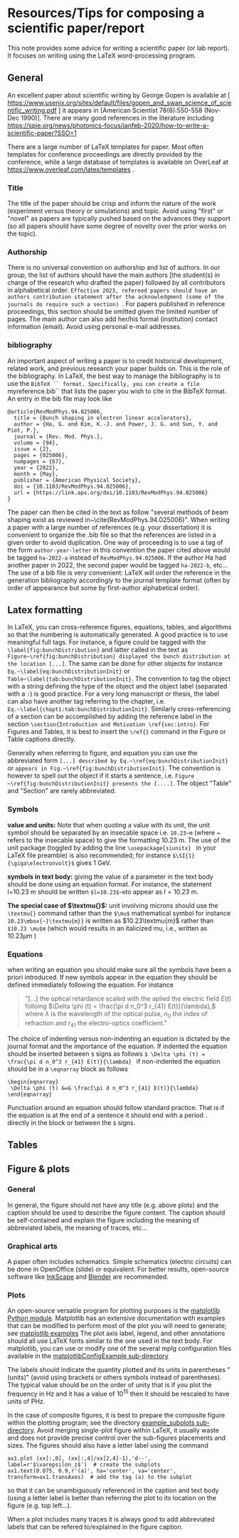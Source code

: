 # Resources/Tips for composing a scientific paper/report

This note provides some advice for writing a scientific paper (or lab report). It focuses on writing using the LaTeX word-processing program. 


## General
An excellent paper about scientific writing by George Gopen is available at [ https://www.usenix.org/sites/default/files/gopen_and_swan_science_of_scientific_writing.pdf ] it appears in [American Scientist 78(6):550-558 (Nov-Dec 1990)]. There are many good references in the literature including https://spie.org/news/photonics-focus/janfeb-2020/how-to-write-a-scientific-paper?SSO=1

There are a large number of LaTeX templates for paper. Most often templates for conference proceedings are directly provided by the conference, while a large database of templates is available on OverLeaf at https://www.overleaf.com/latex/templates .

### Title
The title of the paper should be crisp and inform the nature of the work (experiment versus theory or simulations) and topic. Avoid using "first" or "novel" as papers are typically pushed based on the advances they support (so all papers should have some degree of novelty over the prior works on the topic). 

### Authorship
There is no universal convention on authorship and list of authors. In our group, the list of authors should have the main authors [the student(s) in charge of the research who drafted the paper) followed by all contributors in alphabetical order. ```Effective 2023, refereed papers should have an authors contribution statement after the acknowledgment (some of the journals do require such a section) ```. For papers published in reference proceedings, this section should be omitted given the limited number of pages. The main author can also add her/his formal (institution) contact information (email). Avoid using personal e-mail addresses. 

### bibliography
An important aspect of writing a paper is to credit historical development, related work, and previous research your paper builds on. This is the role of the bibliography. In LaTeX, the best way to manage the bibliography is to use the ```BibTeX `` format. Specifically, you can create a file ```myreference.bib`` that lists the paper you wish to cite in the BibTeX format. An entry in the bib file may look like
```
@article{RevModPhys.94.025006,
  title = {Bunch shaping in electron linear accelerators},
  author = {Ha, G. and Kim, K.-J. and Power, J. G. and Sun, Y. and Piot, P.},
  journal = {Rev. Mod. Phys.},
  volume = {94},
  issue = {2},
  pages = {025006},
  numpages = {67},
  year = {2022},
  month = {May},
  publisher = {American Physical Society},
  doi = {10.1103/RevModPhys.94.025006},
  url = {https://link.aps.org/doi/10.1103/RevModPhys.94.025006}
}
```
The paper can then be cited in the text as follow "several methods of beam shaping exist as reviewed in~\cite{RevModPhys.94.025006}". When writing a paper with a large number of references (e.g. your dissertation)  it is convenient to organize the .bib file so that the references are listed in a given order to avoid duplication. One way of proceeding is to use a tag of the form ```author-year-letter``` in this convention the paper cited above would be tagged ```ha-2022-a``` instead of ```RevModPhys.94.025006```. If the author Ha had another paper in 2022, the second paper would be tagged ```ha-2022-b```, etc... The use of a bib file is very convenient: LaTeX will order the reference in the generation bibliography accordingly to the journal template format (often by order of appearance but some by first-author alphabetical order). 


## Latex formatting

In LaTeX, you can cross-reference figures, equations, tables, and algorithms so that the numbering is automatically generated. A good practice is to use meaningful full tags. For instance, a figure could be tagged with the ```\label{fig:bunchDistribution}``` and latter called in the text as ```Figure~\ref{fig:bunchDistribution} displayed the bunch distribution at the location [...]```. The same can be done for other objects for instance ```Eq.~\label{eq:bunchDistributionInit}``` or ```Table~\label{tab:bunchDistributionInit}```. The convention to tag the object with a string defining the type of the object and the object label (separated with a ```:```) is good practice. For a very long manuscript or thesis, the label can also have another tag referring to the chapter, i.e.  ```Eq.~\label{chapt1:tab:bunchDistributionInit}```. Similarly cross-referencing of a section can be accomplished by adding the reference label in the section ```\section{Introduction and Motivation \ref{sec:intro}```. For Figures and Tables, it is best to insert the ```\ref{}``` command in the Figure or Table captions directly. 

Generally when referring to figure, and equation you can use the abbreviated form ```[...] described by Eq.~\ref{eq:bunchDistributionInit}``` or ```appears in Fig.~\ref{fig:bunchDistributionInit}```. The convention is however to spell out the object if it starts a sentence, i.e. ```Figure ~\ref{fig:bunchDistributionInit} presents the [....]```. The object "Table" and "Section" are rarely abbreviated. 


### Symbols
**value and units:** Note that when quoting a value with its unit, the unit symbol should be separated by an insecable space i.e. ```10.23~m``` (where ~ refers to the insecable space) to give the formatting $10.23\mbox{~m}$. The use of the unit package (toggled by adding the line ```\usepackage{siunitx}
``` in your LaTeX file preamble) is also recommended; for instance ```$\SI{1}{\giga\electronvolt}$``` gives $1\mbox{~GeV}$.

**symbols in text body:** giving the value of a parameter in the text body should be done using an equation format. For instance, the statement l=10.23 m should be written  ```$l=10.23$~m```to appear as $l=10.23\mbox{~m}$. 

**The special case of $\textmu{}$:** unit involving microns should use the ```\textmu{}``` command rather than the ```$\mu$``` mathematical symbol for instance ```10.23\mbox{~}\textmu{m}}``` is written as $10.23\textmu{m}$ rather than ```$10.23 \mu$m``` (which would results in an italicized mu, i.e., written as $10.23 \mu$m )

### Equations
when writing an equation you should make sure all the symbols have been a priori introduced. If new symbols appear in the equation they should be defined immediately following the equation. For instance

>"[...] the optical retardance scaled with the aplied the electric field $E(t)$ folloing
$\Delta \phi (t) = \frac{\pi d n_0^3 r_{41} E(t)}{\lambda},$
where $\lambda$ is the wavelength of the optical pulse, $n_0$ the index of refraction and $r_{41}$ the electro-optics coefficient." 

The choice of indenting versus non-indenting an equation is dictated by the journal format and the importance of the equation. If indented the equation should be inserted between ```$``` signs as follows ```$ \Delta \phi (t) = \frac{\pi d n_0^3 r_{41} E(t)}{\lambda} ``` if non-indented the equation should be in a ```\eqnarray``` block as follows
```
\begin{eqnarray}
 \Delta \phi (t) &=& \frac{\pi d n_0^3 r_{41} E(t)}{\lambda}
\end{eqnarray}
```
Punctuation around an equation should follow standard practice. That is if the equation is at the end of a sentence it should end with a period ```.``` directly in the block or between the ```$``` signs. 

## Tables

## Figure & plots
### General
In general, the figure should not have any title (e.g. above plots) and the caption should be used to describe the figure content. The caption should be self-contained and explain the figure including the meaning of abbreviated labels, the meaning of traces, etc...

### Graphical arts
A paper often includes schematics. Simple schematics (electric circuits) can be done in OpenOffice (slide) or equivalent. For better results, open-source software like [InkScape](https://inkscape.org/)  and [Blender](https://www.blender.org/) are recommended. 

### Plots
An open-source versatile program for plotting purposes is the [matplotlib Python module](https://matplotlib.org/). Matplotlib has an extensive documentation with examples that can be modified to perform most of the plot you will need to generate; see [matplotlib examples](https://matplotlib.org/stable/plot_types/index.html)
The plot axis label, legend, and other annotations should all use LaTeX fonts similar to the one used in the text body. For matplotlib, you can use or modify one of the several mplg configuration files available in the [matplotlibConfigExample sub-directory](matplotlibConfigExample)

The labels should indicate the quantity plotted and its units in parentheses "(units)" (avoid using brackets or others symbols instead of parentheses). The typical value should be on the order of unity that is if you plot the frequency in Hz and it has a value of $10^15$ then it should be rescaled to have units of PHz. 

In the case of composite figures, it is best to prepare the composite figure within the plotting program; see the directory [example_subplots sub-directory](example_subplots). Avoid merging single-plot figure within LaTeX, it usually waste and does not provide precise control over the sub-figures placements and sizes. The figures should also have a letter label using the command
```
ax1.plot (xx[:,0], (xx[:,4]/xx[2,4]-1),'d--', label=r'$\varepsilon_z$')  # create the subplots
ax1.text(0.075, 0.9,r'(a)', ha='center', va='center', transform=ax1.transAxes)  # add the tag (a) to the subplot

```
so that it can be unambiguously referenced in the caption and text body (using a letter label is better than referring the plot to its location on the figure (e.g. top left...).  

When a plot includes many traces it is always good to add abbreviated labels that can be refered to/explained in the figure caption. 

